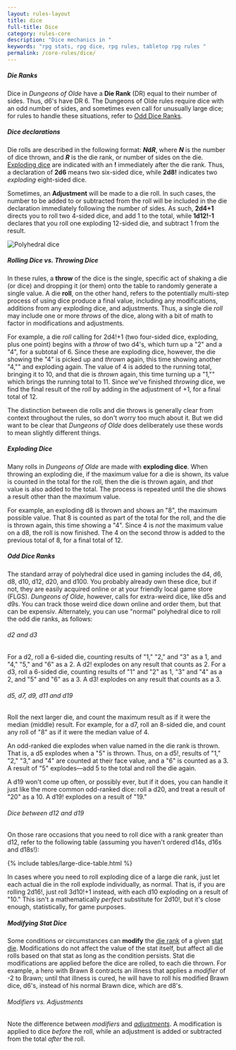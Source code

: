 ```yaml
---
layout: rules-layout
title: dice
full-title: Dice
category: rules-core
description: "Dice mechanics in "
keywords: "rpg stats, rpg dice, rpg rules, tabletop rpg rules "
permalink: /core-rules/dice/
---
```



<h5 id="die-rank">Die Ranks</h5>
<p>Dice in <em>Dungeons of Olde</em> have a <strong>Die Rank</strong> (DR) equal to their number of sides. Thus, d6's have DR 6. The Dungeons of Olde rules require dice with an odd number of sides, and sometimes even call for unusually large dice; for rules to handle these situations, refer to <a href="#odd-dice">Odd Dice Ranks</a>.</p>

<h5 id="dice-declaration">Dice declarations</h5>
<p>Die rolls are described in the following format: <strong><em>N</em>d<em>R</em></strong>, where <strong><em>N</em></strong> is the number of dice thrown, and <strong><em>R</em></strong> is the die rank, or number of sides on the die. <a href="#exploding-dice">Exploding dice</a> are indicated with an <strong>!</strong> immediately after the die rank. Thus, a declaration of <strong>2d6</strong> means two six-sided dice, while <strong>2d8!</strong> indicates two <em>exploding</em> eight-sided dice.</p>
<p>Sometimes, an <span id="adjustments"><strong>Adjustment</strong></span> will be made to a die roll. In such cases, the number to be added to or subtracted from the roll will be included in the die declaration immediately following the number of sides. As such, <strong>2d4+1</strong> directs you to roll two 4-sided dice, and add 1 to the total, while <strong>1d12!-1</strong> declares that you roll one exploding 12-sided die, and subtract 1 from the result.</p>

<div class="ph-ins-50 tab-ins-62 cmp-ins-50">
  <img src="{{site.baseurl}}/img/pd-dice-640x500.png" class="" alt="Polyhedral dice" title="Public domain image of polyhedral dice">
</div>

<h5 id="roll-throw">Rolling Dice <span class="no-break">vs. Throwing Dice</span></h5>
<p>In these rules, a <strong>throw</strong> of the dice is the single, specific act of shaking a die (or dice) and dropping it (or them) onto the table to randomly generate a single value. A die <strong>roll</strong>, on the other hand, refers to the potentially multi-step process of using dice produce a final value, including any modifications, additions from any exploding dice, and adjustments. Thus, a single die <em>roll</em> may include one or more <em>throws</em> of the dice, along with a bit of math to factor in modifications and adjustments.</p>
<p>For example, a die <em>roll</em> calling for 2d4!+1 (two four-sided dice, exploding, plus one point) begins with a <em>throw</em> of two d4's, which turn up a "2" and a "4", for a subtotal of 6. Since these are exploding dice, however, the die showing the "4" is picked up and <em>thrown</em> again, this time showing another "4,"" and exploding again. The value of 4 is added to the running total, bringing it to 10, and that die is <em>thrown</em> again, this time turning up a "1,"" which brings the running total to 11. Since we've finished <em>throwing</em> dice, we find the final result of the <em>roll</em> by adding in the adjustment of +1, for a final total of 12.</p>
<p>The distinction between die rolls and die throws is generally clear from context throughout the rules, so don't worry too much about it. But we did want to be clear that <em>Dungeons of Olde</em> does deliberately use these words to mean slightly different things.</p>

<h5 id="exploding-dice">Exploding Dice</h5>
<p>Many rolls in <em>Dungeons of Olde</em> are made with <strong>exploding dice</strong>. When throwing an exploding die, if the maximum value for a die is shown, its value is counted in the total for the roll, then the die is thrown again, and <em>that</em> value is also added to the total. The process is repeated until the die shows a result other than the maximum value.</p>
<p>For example, an exploding d8 is thrown and shows an "8", the maximum possible value. That 8 is counted as part of the total for the roll, and the die is thrown again, this time showing a "4". Since 4 is <em>not</em> the maximum value on a d8, the roll is now finished. The 4 on the second throw is added to the previous total of 8, for a final total of 12.</p>

<h5 id="odd-dice">Odd Dice Ranks</h5>
<p>The standard array of polyhedral dice used in gaming includes the d4, d6, d8, d10, d12, d20, and d100. You probably already own these dice, but if not, they are easily acquired online or at your friendly local game store (FLGS). <em>Dungeons of Olde</em>, however, calls for extra-weird dice, like d5s and d9s. You can track those weird dice down online and order them, but that can be expensiv. Alternately, you can use "normal" polyhedral dice to roll the odd die ranks, as follows:</p>

<h6>d2 and d3</h6>
<p>For a d2, roll a 6-sided die, counting results of "1," "2," and "3" as a 1, and "4," "5," and "6" as a 2. A d2! explodes on any result that counts as 2. For a d3, roll a 6-sided die, counting results of "1" and "2" as 1, "3" and "4" as a 2, and "5" and "6" as a 3. A d3! explodes on any result that counts as a 3.</p>

<h6>d5, d7, d9, d11 and d19</h6>
<p>Roll the next larger die, and count the maximum result as if it were the median (middle) result. For example, for a d7, roll an 8-sided die, and count any roll of "8" as if it were the median value of 4.</p>
<p>An odd-ranked die explodes when value named in the die rank is thrown. That is, a d5 explodes when a "5" is thrown. Thus, on a d5!, results of "1," "2," "3," and "4" are counted at their face value, and a "6" is counted as a 3. A result of "5" explodes&mdash;add 5 to the total and roll the die again.</p>
<p>A d19 won't come up often, or possibly ever, but if it does, you can handle it just like the more common odd-ranked dice: roll a d20, and treat a result of "20" as a 10. A d19! explodes on a result of "19."</p>

<h6>Dice between d12 and d19</h6>
<p>On those rare occasions that you need to roll dice with a rank greater than d12, refer to the following table (assuming you haven't ordered d14s, d16s and d18s!):</p>

<div id="large-dice">
  {% include tables/large-dice-table.html %}
</div>

<p>In cases where you need to roll exploding dice of a large die rank, just let each actual die in the roll explode individually, as normal. That is, if you are rolling 2d16!, just roll 3d10!+1 instead, with each d10 exploding on a result of "10." This isn't a mathematically <em>perfect</em> substitute for 2d10!, but it's close enough, statistically, for game purposes.</p>


<!-- h5 id="adv-disadv">Advantage and Disadvantage</h5>
<p>Some die rolls are made with <strong>Advantage</strong> or <strong>Disadvantage</strong>. When rolling with Advantage, throw two dice and use the <em>more</em> favorable result. For Disadvantage, throw two dice and use the <em>less</em> favorable result. For rolls involving multiple dice, throw two full sets of dice, total each set separately, and use the more or less favorable result, as appropriate.</p -->

<h5 id="modifying-dice">Modifying Stat Dice</h5>
<p>Some conditions or circumstances can <strong>modify</strong> the <a href="#die-rank">die rank</a> of a given <a href="{{site.baseurl}}/core-rules/characters/#stat-dice">stat die</a>. Modifications do not affect the value of the stat itself, but affect all die rolls based on that stat as long as the condition persists. Stat die modifications are applied before the dice are rolled, to each die thrown. For example, a hero with Brawn 8 contracts an illness that applies a <em>modifier</em> of -2 to Brawn; until that illness is cured, he will have to roll his modified Brawn dice, d6's, instead of his normal Brawn dice, which are d8's.</p>

<h6>Modifiers vs. Adjustments</h6>
<p>Note the difference between <em>modifiers</em> and <em><a href="#adjustments">adjustments</a></em>. A modification is applied to dice <em>before</em> the roll, while an adjustment is added or subtracted from the total <em>after</em> the roll.</p>
